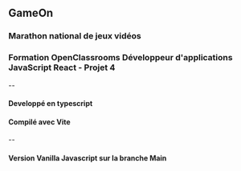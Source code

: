 ##  GameOn    

### Marathon national de jeux vidéos

### Formation OpenClassrooms Développeur d'applications JavaScript React - Projet 4

--

#### Developpé en typescript
#### Compilé avec Vite

--

#### Version Vanilla Javascript sur la branche Main